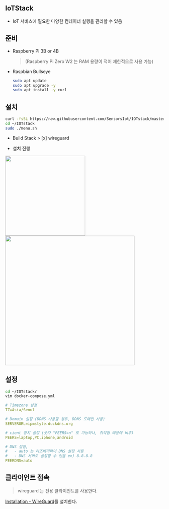 ## IoTStack

- IoT 서비스에 필요한 다양한 컨테이너 실행을 관리할 수 있음

## 준비

- Raspberry Pi 3B or 4B
  
  > (Raspberry Pi Zero W2 는 RAM 용량이 적어 제한적으로 사용 가능)

- Raspbian Bullseye
  
  ```bash
  sudo apt update
  sudo apt upgrade -y
  sudo apt install -y curl
  ```

## 설치

```bash
curl -fsSL https://raw.githubusercontent.com/SensorsIot/IOTstack/master/install.sh | bash
cd ~/IOTstack
sudo ./menu.sh
```

- Build Stack > [x] wireguard

- 설치 진행

<img title="" src="https://user-images.githubusercontent.com/4587330/211264293-50299f86-7bd9-48c1-a7f7-c36c471b35fa.png" alt="" width="254">



<img title="" src="https://user-images.githubusercontent.com/4587330/211264295-7b7cfe6f-ea8d-417c-828a-f90c4f95f2e2.png" alt="" width="411">



## 설정

```bash
cd ~/IOTstack/
vim docker-compose.yml
```

```yaml
# Timezone 설정
TZ=Asia/Seoul

# Domain 설정 (DDNS 사용할 경우, DDNS 도메인 사용)
SERVERURL=ipmstyle.duckdns.org

# cient 장치 설정 (숫자 "PEERS=n" 도 가능하나, 취약점 때문에 비추)
PEERS=laptop,PC,iphone,android

# DNS 설정, 
#   - auto 는 라즈베리파이 DNS 설정 사용
#   - DNS 서버도 설정할 수 있음 ex) 8.8.8.8
PEERDNS=auto
```

## 클라이언트 접속

> wireguard 는 전용 클라이언트를 사용한다.

[Installation - WireGuard](https://www.wireguard.com/install/)를 설치한다.
